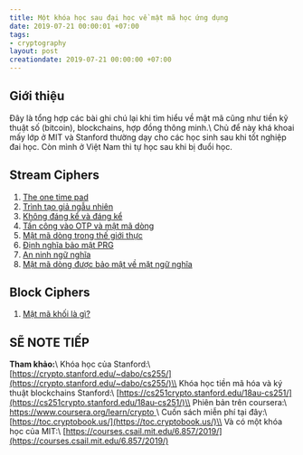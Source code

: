 ```yaml
---
title: Một khóa học sau đại học về mật mã học ứng dụng
date: 2019-07-21 00:00:01 +07:00
tags:
- cryptography
layout: post
creationdate: 2019-07-21 00:00:00 +07:00
---
```


## Giới thiệu

Đây là tổng hợp các bài ghi chú lại khi tìm hiểu về mật mã cũng như tiền kỹ thuật số (bitcoin), blockchains, hợp đồng thông minh.\\
Chủ để này khá khoai mấy lớp ở MIT và Stanford thường dạy cho các học sinh sau khi tốt nghiệp đai học. Còn mình ở Việt Nam thì tự học sau khi bị đuổi học.

## Stream Ciphers

1. [The one time pad](/crypto/001.html)
2. [Trình tạo giả ngẫu nhiên](/crypto/002.html)
3. [Không đáng kể và đáng kể](/crypto/003.html)
4. [Tấn công vào OTP và mật mã dòng](/crypto/004.html)
5. [Mật mã dòng trong thế giới thực](/crypto/005.html)
6. [Định nghĩa bảo mật PRG](/crypto/006.html)
7. [An ninh ngữ nghĩa](/crypto/007.html)
8. [Mật mã dòng được bảo mật về mặt ngữ nghĩa](/crypto/008.html)

## Block Ciphers

1. [Mật mã khối là gì?](/crypto/009.html)

## SẼ NOTE TIẾP

**Tham khảo:**\\
Khóa học của Stanford:\\
[https://crypto.stanford.edu/~dabo/cs255/](https://crypto.stanford.edu/~dabo/cs255/)\\
Khóa học tiền mã hóa và ký thuật blockchains Stanford:\\
[https://cs251crypto.stanford.edu/18au-cs251/](https://cs251crypto.stanford.edu/18au-cs251/)\\
Phiên bản trên coursera:\\
[https://www.coursera.org/learn/crypto ](https://www.coursera.org/learn/crypto)\\
Cuốn sách miễn phí tại đây:\\
[https://toc.cryptobook.us/](https://toc.cryptobook.us/)\\
Và có một khóa học của MIT:\\
[https://courses.csail.mit.edu/6.857/2019/](https://courses.csail.mit.edu/6.857/2019/)

